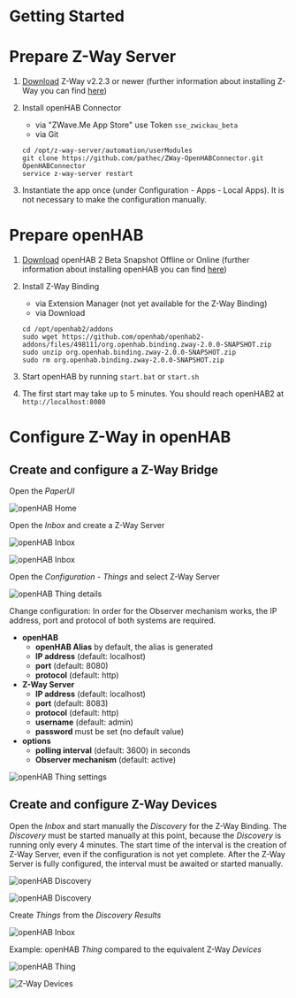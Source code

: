 # Getting Started

# Prepare Z-Way Server

1. [Download](https://razberry.z-wave.me/z-way-server/) Z-Way v2.2.3 or newer (further information about installing Z-Way you can find [here](http://razberry.z-wave.me/index.php?id=24))
2. Install openHAB Connector
    - via "ZWave.Me App Store" use Token `sse_zwickau_beta`
    - via Git

    ```shell
    cd /opt/z-way-server/automation/userModules
    git clone https://github.com/pathec/ZWay-OpenHABConnector.git OpenHABConnector
    service z-way-server restart
    ```

3. Instantiate the app once (under Configuration - Apps - Local Apps). It is not necessary to make the configuration manually.

# Prepare openHAB

1. [Download](http://www.openhab.org/getting-started/downloads.html) openHAB 2 Beta Snapshot Offline or Online (further information about installing openHAB you can find [here](http://docs.openhab.org/installation/index.html))
2. Install Z-Way Binding
    - via Extension Manager (not yet available for the Z-Way Binding)
    - via Download

    ```shell
    cd /opt/openhab2/addons
    sudo wget https://github.com/openhab/openhab2-addons/files/498111/org.openhab.binding.zway-2.0.0-SNAPSHOT.zip
    sudo unzip org.openhab.binding.zway-2.0.0-SNAPSHOT.zip
    sudo rm org.openhab.binding.zway-2.0.0-SNAPSHOT.zip
    ```

3. Start openHAB by running `start.bat` or `start.sh`
4. The first start may take up to 5 minutes. You should reach openHAB2 at `http://localhost:8080`

# Configure Z-Way in openHAB

## Create and configure a Z-Way Bridge

Open the *PaperUI*

![openHAB Home](images/getting-started/01-openHAB-Home.png)

Open the *Inbox* and create a Z-Way Server

![openHAB Inbox](images/getting-started/02-Inbox.png)

![openHAB Inbox](images/getting-started/03-Create-bridge.png)

Open the *Configuration* - *Things* and select Z-Way Server

![openHAB Thing details](images/getting-started/05-Bridge-details.png)

Change configuration: In order for the Observer mechanism works, the IP address, port and protocol of both systems are required.

- **openHAB**
    - **openHAB Alias** by default, the alias is generated
    - **IP address** (default: localhost)
    - **port** (default: 8080)
    - **protocol** (default: http)
- **Z-Way Server**
    - **IP address** (default: localhost)
    - **port** (default: 8083)
    - **protocol** (default: http)
    - **username** (default: admin)
    - **password** must be set (no default value)
- **options**
    - **polling interval** (default: 3600) in seconds
    - **Observer mechanism** (default: active)

![openHAB Thing settings](images/getting-started/06-Bridge-settings.png)

## Create and configure Z-Way Devices

Open the *Inbox* and start manually the *Discovery* for the Z-Way Binding. The *Discovery* must be started manually at this point, because the *Discovery* is running only every 4 minutes. The start time of the interval is the creation of Z-Way Server, even if the configuration is not yet complete. After the Z-Way Server is fully configured, the interval must be awaited or started manually.

![openHAB Discovery](images/getting-started/07-Device-discovery.png)

![openHAB Discovery](images/getting-started/08-Device-discovery.png)

Create *Things* from the *Discovery Results*

![openHAB Inbox](images/getting-started/09-Create-device.png)

Example: openHAB *Thing* compared to the equivalent Z-Way *Devices*

![openHAB Thing](images/getting-started/10-Z-Way-device.png)

![Z-Way Devices](images/getting-started/11-Z-Way-device.png)
